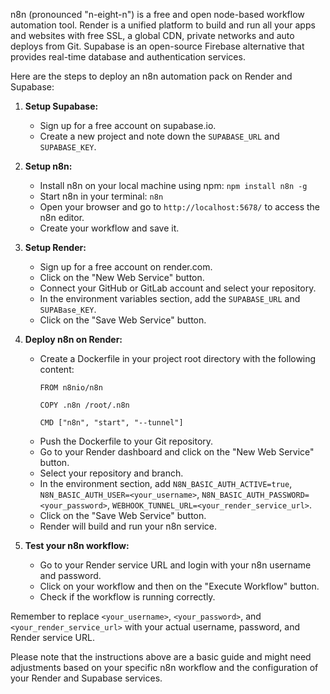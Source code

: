 n8n (pronounced "n-eight-n") is a free and open node-based workflow automation tool. Render is a unified platform to build and run all your apps and websites with free SSL, a global CDN, private networks and auto deploys from Git. Supabase is an open-source Firebase alternative that provides real-time database and authentication services. 

Here are the steps to deploy an n8n automation pack on Render and Supabase:

1. **Setup Supabase:**
    - Sign up for a free account on supabase.io.
    - Create a new project and note down the `SUPABASE_URL` and `SUPABASE_KEY`.

2. **Setup n8n:**
    - Install n8n on your local machine using npm: `npm install n8n -g`
    - Start n8n in your terminal: `n8n`
    - Open your browser and go to `http://localhost:5678/` to access the n8n editor.
    - Create your workflow and save it.

3. **Setup Render:**
    - Sign up for a free account on render.com.
    - Click on the "New Web Service" button.
    - Connect your GitHub or GitLab account and select your repository.
    - In the environment variables section, add the `SUPABASE_URL` and `SUPABase_KEY`.
    - Click on the "Save Web Service" button.

4. **Deploy n8n on Render:**
    - Create a Dockerfile in your project root directory with the following content:
        ```
        FROM n8nio/n8n

        COPY .n8n /root/.n8n

        CMD ["n8n", "start", "--tunnel"]
        ```
    - Push the Dockerfile to your Git repository.
    - Go to your Render dashboard and click on the "New Web Service" button.
    - Select your repository and branch.
    - In the environment section, add `N8N_BASIC_AUTH_ACTIVE=true`, `N8N_BASIC_AUTH_USER=<your_username>`, `N8N_BASIC_AUTH_PASSWORD=<your_password>`, `WEBHOOK_TUNNEL_URL=<your_render_service_url>`.
    - Click on the "Save Web Service" button.
    - Render will build and run your n8n service.

5. **Test your n8n workflow:**
    - Go to your Render service URL and login with your n8n username and password.
    - Click on your workflow and then on the "Execute Workflow" button.
    - Check if the workflow is running correctly.

Remember to replace `<your_username>`, `<your_password>`, and `<your_render_service_url>` with your actual username, password, and Render service URL. 

Please note that the instructions above are a basic guide and might need adjustments based on your specific n8n workflow and the configuration of your Render and Supabase services.
